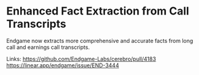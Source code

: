 # Enhanced Fact Extraction from Call Transcripts

Endgame now extracts more comprehensive and accurate facts from long call and earnings call transcripts.

Links:
https://github.com/Endgame-Labs/cerebro/pull/4183
https://linear.app/endgame/issue/END-3444
